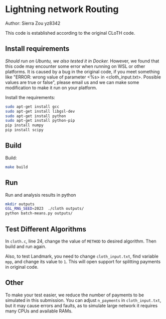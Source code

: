 # Lightning network Routing

Author: Sierra Zou yz8342

This code is established according to the original CLoTH code.

## Install requirements

*Should run on Ubuntu, we also tested it in Docker.* However, we found that this code may encounter some error when
running on WSL or other platforms. It is caused by a bug in the original code, if you meet something like
"ERROR: wrong value of parameter <%s> in <cloth_input.txt>. Possible values are true or false", please email us and we
can make some modification to make it run on your platform.

Install the requirements:

```sh
sudo apt-get install gcc
sudo apt-get install libgsl-dev
sudo apt-get install python
sudo apt-get install python-pip
pip install numpy
pip install scipy
```

## Build

Build:

```sh
make build
```

## Run

Run and analysis results in python

```sh
mkdir outputs
GSL_RNG_SEED=2023  ./cloth outputs/
python batch-means.py outputs/
```

## Test Different Algorithms

In `cloth.c`, line 24, change the value of `METHOD` to desired algorithm. Then build and run again.

Also, to test Landmark, you need to change `cloth_input.txt`, find variable `mpp`, and change its value to `1`. This
will open support for splitting payments in original code.

## Other

To make your test easier, we reduce the number of payments to be simulated in this submission. You can
adjust `n_payments` in `cloth_input.txt`, but it may cause errors and faults, as to simulate large network it requires
many CPUs and available RAMs.
